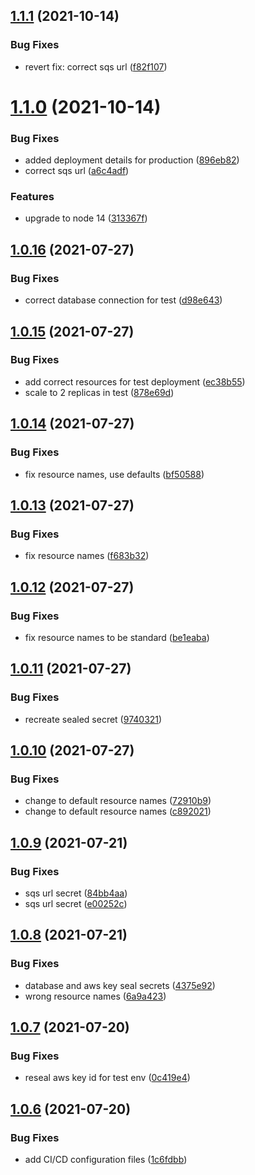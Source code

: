 ## [1.1.1](https://github.com/Greenstand/bulk-pack-consumer/compare/v1.1.0...v1.1.1) (2021-10-14)


### Bug Fixes

* revert fix: correct sqs url ([f82f107](https://github.com/Greenstand/bulk-pack-consumer/commit/f82f107af6106fe8906bcd8f09f02970f899df67))

# [1.1.0](https://github.com/Greenstand/bulk-pack-consumer/compare/v1.0.16...v1.1.0) (2021-10-14)


### Bug Fixes

* added deployment details for production ([896eb82](https://github.com/Greenstand/bulk-pack-consumer/commit/896eb8232c86cb92c32caf9ba1462dd12dab0713))
* correct sqs url ([a6c4adf](https://github.com/Greenstand/bulk-pack-consumer/commit/a6c4adf2cfc8dd6a693d4f9b987887e13a911b44))


### Features

* upgrade to node 14 ([313367f](https://github.com/Greenstand/bulk-pack-consumer/commit/313367f34ce505ceb7e7fd28e94c63dfb5e7cafc))

## [1.0.16](https://github.com/Greenstand/bulk-pack-consumer/compare/v1.0.15...v1.0.16) (2021-07-27)


### Bug Fixes

* correct database connection for test ([d98e643](https://github.com/Greenstand/bulk-pack-consumer/commit/d98e643541be9d8586728fdd9f9a2d078c5ab2f0))

## [1.0.15](https://github.com/Greenstand/bulk-pack-consumer/compare/v1.0.14...v1.0.15) (2021-07-27)


### Bug Fixes

* add correct resources for test deployment ([ec38b55](https://github.com/Greenstand/bulk-pack-consumer/commit/ec38b55a7cb80d7dfbaf4871e34fe31e50ba1a76))
* scale to 2 replicas in test ([878e69d](https://github.com/Greenstand/bulk-pack-consumer/commit/878e69d7a66607cd964a36b86c3a2bdf0030da6b))

## [1.0.14](https://github.com/Greenstand/bulk-pack-consumer/compare/v1.0.13...v1.0.14) (2021-07-27)


### Bug Fixes

* fix resource names, use defaults ([bf50588](https://github.com/Greenstand/bulk-pack-consumer/commit/bf505882831ea744e545cae15e406cbf51fa34e8))

## [1.0.13](https://github.com/Greenstand/bulk-pack-consumer/compare/v1.0.12...v1.0.13) (2021-07-27)


### Bug Fixes

* fix resource names ([f683b32](https://github.com/Greenstand/bulk-pack-consumer/commit/f683b321da2dd23b588b24423f422a709b7d8fd9))

## [1.0.12](https://github.com/Greenstand/bulk-pack-consumer/compare/v1.0.11...v1.0.12) (2021-07-27)


### Bug Fixes

* fix resource names to be standard ([be1eaba](https://github.com/Greenstand/bulk-pack-consumer/commit/be1eabade9aec4242b1af31b56e625f851ebf677))

## [1.0.11](https://github.com/Greenstand/bulk-pack-consumer/compare/v1.0.10...v1.0.11) (2021-07-27)


### Bug Fixes

* recreate sealed secret ([9740321](https://github.com/Greenstand/bulk-pack-consumer/commit/97403212b951ca80ec7e7f872ae8c60d16ac4acc))

## [1.0.10](https://github.com/Greenstand/bulk-pack-consumer/compare/v1.0.9...v1.0.10) (2021-07-27)


### Bug Fixes

* change to default resource names ([72910b9](https://github.com/Greenstand/bulk-pack-consumer/commit/72910b9016f1c4f31b1ec0a044696fe760e37cf1))
* change to default resource names ([c892021](https://github.com/Greenstand/bulk-pack-consumer/commit/c892021d273d96dbd0e0a99537444bf7b75e1d5b))

## [1.0.9](https://github.com/Greenstand/bulk-pack-consumer/compare/v1.0.8...v1.0.9) (2021-07-21)


### Bug Fixes

* sqs url secret ([84bb4aa](https://github.com/Greenstand/bulk-pack-consumer/commit/84bb4aa2f776501d9c3ad310840c796beb055ae2))
* sqs url secret ([e00252c](https://github.com/Greenstand/bulk-pack-consumer/commit/e00252c89ea24f549f82e35925ae65faa86fd6a7))

## [1.0.8](https://github.com/Greenstand/bulk-pack-consumer/compare/v1.0.7...v1.0.8) (2021-07-21)


### Bug Fixes

* database and aws key seal secrets ([4375e92](https://github.com/Greenstand/bulk-pack-consumer/commit/4375e92227ce8d08ffd88f17f90ede751c9ace68))
* wrong resource names ([6a9a423](https://github.com/Greenstand/bulk-pack-consumer/commit/6a9a423785dc8b486201d80643d0740bd4da1197))

## [1.0.7](https://github.com/Greenstand/bulk-pack-consumer/compare/v1.0.6...v1.0.7) (2021-07-20)


### Bug Fixes

* reseal aws key id for test env ([0c419e4](https://github.com/Greenstand/bulk-pack-consumer/commit/0c419e43666e7cb4fb610b5a64871f9caf612446))

## [1.0.6](https://github.com/Greenstand/bulk-pack-consumer/compare/v1.0.5...v1.0.6) (2021-07-20)


### Bug Fixes

* add CI/CD configuration files ([1c6fdbb](https://github.com/Greenstand/bulk-pack-consumer/commit/1c6fdbbf5fab71aecddd0355cd9c563511c7963b))
